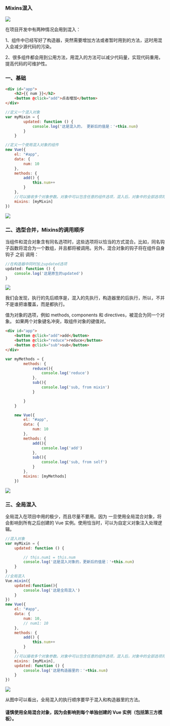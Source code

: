### Mixins混入

![](https://ooo.0o0.ooo/2017/06/30/5956388b6c164.jpg)

在项目开发中有两种情况会用到混入：

1、组件中已经写好了构造器，突然需要增加方法或者暂时用到的方法，这时用混入会减少源代码的污染。

2、很多组件都会用到公用方法，用混入的方法可以减少代码量，实现代码重用，提高代码的可维护性。

### 一、基础

```html
<div id="app">
    <h2>{{ num }}</h2>
    <button @click="add">点击增加</button>
</div>
```

```js
//定义一个混入对象
var myMixin = {
        updated: function () {
            console.log('这是混入的， 更新后的值是：'+this.num)
        }
    }

//定义一个使用混入对象的组件
new Vue({
    el: "#app",
    data: {
        num: 10
    },
    methods: {
        add() {
            this.num++
        }
    },
    //可以接收多个对象参数。对象中可以包含任意的组件选项，混入后，对象中的全部选项将混入到组件中。
    mixins: [myMixin]
})
```

![](https://ooo.0o0.ooo/2017/06/30/59560364b0ea8.jpg)

### 二、选型合并，Mixins的调用顺序

当组件和混合对象含有同名选项时，这些选项将以恰当的方式混合。比如，同名钩子函数将混合为一个数组，并且都将被调用。另外，混合对象的钩子将在组件自身钩子 之前 调用：

```js
//在构造器中同时加上updated选项
updated: function () {
    console.log('这是原生的updated')
}
```

![](https://ooo.0o0.ooo/2017/06/30/595609146697c.jpg)

我们会发现，执行的先后顺序是，混入的先执行，构造器里的后执行，所以，不并不是谁把谁覆盖，而是都执行。

值为对象的选项，例如 methods, components 和 directives，被混合为同一个对象。 如果两个对象键名冲突，取组件对象的键值对。

```html
<div id="app">
    <button @click="add">add</button>
    <button @click="reduce">reduce</button>
    <button @click="sub">sub</button>
</div>
```

```js
var myMethods = {
        methods: {
            reduce(){
                console.log('reduce')
            },
            sub(){
                console.log('sub, from mixin')
            }

        }
    }

    new Vue({
        el: "#app",
        data: {
            num: 10
        },
        methods: {
            add(){
                console.log('add')
            },
            sub(){
                console.log('sub, from self')
            }
        },
        mixins: [myMethods]
    })
```

![](https://ooo.0o0.ooo/2017/06/30/5956283c9614a.jpg)


### 三、全局混入

全局混入在项目中用的极少，而且尽量不要用。因为 一旦使用全局混合对象，将会影响到所有之后创建的 Vue 实例。使用恰当时，可以为自定义对象注入处理逻辑。

```js
//混入对象
var myMixin = {
    updated: function () {

        // this.num1 = this.num
        console.log('这是混入对象的，更新后的值是：'+this.num)
    }
}
//全局混入
Vue.mixin({
    updated:function(){
        console.log('这是全局混入')
    }
})
new Vue({
    el: "#app",
    data: {
        num: 10,
        // num1: 10
    },
    methods: {
        add() {
            this.num++
        }
    },
    //可以接收多个对象参数。对象中可以包含任意的组件选项，混入后，对象中的全部选项将混入到组件中。
    mixins: [myMixin],
    updated: function () {
        console.log('这是构造器里的：'+this.num)
    }
})
```


![](https://ooo.0o0.ooo/2017/06/30/595637444c56c.jpg)

从图中可以看出，全局混入的执行顺序要早于混入和构造器里的方法。

#### 谨慎使用全局混合对象，因为会影响到每个单独创建的 Vue 实例（包括第三方模板）。
